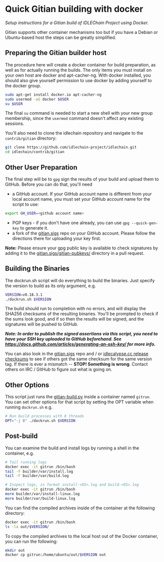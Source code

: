 Quick Gitian building with docker
=================================

*Setup instructions for a Gitian build of IDLEChain Project using Docker.*

Gitian supports other container mechanisms too but if you have a Debian or
Ubuntu-based host the steps can be greatly simplified.

Preparing the Gitian builder host
---------------------------------

The procedure here will create a docker container for build preparation, as well as
for actually running the builds. The only items you must install on your own host
are docker and apt-cacher-ng. With docker installed, you should also give yourself
permission to use docker by adding yourself to the docker group.

```bash
sudo apt-get install docker.io apt-cacher-ng
sudo usermod -aG docker $USER
su $USER
```

The final `su` command is needed to start a new shell with your new group membership,
since the `usermod` command doesn't affect any existing sessions.

You'll also need to clone the idlechain repository and navigate to the `contrib/gitian` directory:

```bash
git clone https://github.com/idlechain-project/idlechain.git
cd idlechain/contrib/gitian
```

Other User Preparation
----------------------

The final step will be to `gpg` sign the results of your build and upload them to GitHub.
Before you can do that, you'll need
* a GitHub account.
If your GitHub account name is different from your local account name, you must
set your GitHub account name for the script to use:

```bash
export GH_USER=<github account name>
```

* PGP keys - if you don't have one already, you can use `gpg --quick-gen-key` to generate it.
* a fork of the [gitian.sigs](https://github.com/idlechain-project/gitian.sigs/) repo on your GitHub account.
Please follow the directions there for uploading your key first.

**Note:** Please ensure your gpg public key is available to check signatures by adding it to the [gitian.sigs/gitian-pubkeys/](https://github.com/idlechain-project/gitian.sigs/tree/master/gitian-pubkeys) directory in a pull request.


Building the Binaries
---------------------

The dockrun.sh script will do everything to build the binaries. Just specify the
version to build as its only argument, e.g.

```bash
VERSION=v0.18.3.1
./dockrun.sh $VERSION
```

The build should run to completion with no errors, and will display the SHA256 checksums
of the resulting binaries. You'll be prompted to check if the sums look good, and if so
then the results will be signed, and the signatures will be pushed to GitHub.

***Note: In order to publish the signed assertions via this script, you need to have your SSH key uploaded to GitHub beforehand. See https://docs.github.com/articles/generating-an-ssh-key/ for more info.***

You can also look in the [gitian.sigs](https://github.com/idlechain-project/gitian.sigs/) repo and / or [idlecalypse.cc release checksums](https://web.idlecalypse.cc/downloads/hashes.txt) to see if others got the same checksum for the same version tag.  If there is ever a mismatch -- **STOP! Something is wrong**.  Contact others on IRC / GitHub to figure out what is going on.


Other Options
-------------

This script just runs the [gitian-build.py](gitian-build.py) inside a container named `gitrun`.
You can set other options for that script by setting the OPT variable when running `dockrun.sh`
e.g.

```bash
# Run build processes with 8 threads
OPT="-j 8" ./dockrun.sh $VERSION
```

Post-build
----------

You can examine the build and install logs by running a shell in the container, e.g.

```bash
# Tail running logs
docker exec -it gitrun /bin/bash
tail -F builder/var/install.log
tail -F builder/var/build.log

# Inspect logs, in format install-<OS>.log and build-<OS>.log
docker exec -it gitrun /bin/bash
more builder/var/install-linux.log
more builder/var/build-linux.log
```

You can find the compiled archives inside of the container at the following directory:

```bash
docker exec -it gitrun /bin/bash
ls -la out/$VERSION/
```

To copy the compiled archives to the local host out of the Docker container, you can run the following:

```bash
mkdir out
docker cp gitrun:/home/ubuntu/out/$VERSION out
```
